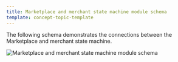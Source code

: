 ```yaml
---
title: Marketplace and merchant state machine module schema
template: concept-topic-template
---
```

The following schema demonstrates the connections between the Marketplace and merchant state machine.

![Marketplace and merchant state machine module schema](https://spryker.s3.eu-central-1.amazonaws.com/docs/Features/Marketplace/Marketplace+and+Merchant+orders/Marketplace+and+Merchant+State+Machines+feature+overview/marketplace-and-merchant-state-machine-module-schema.png)

